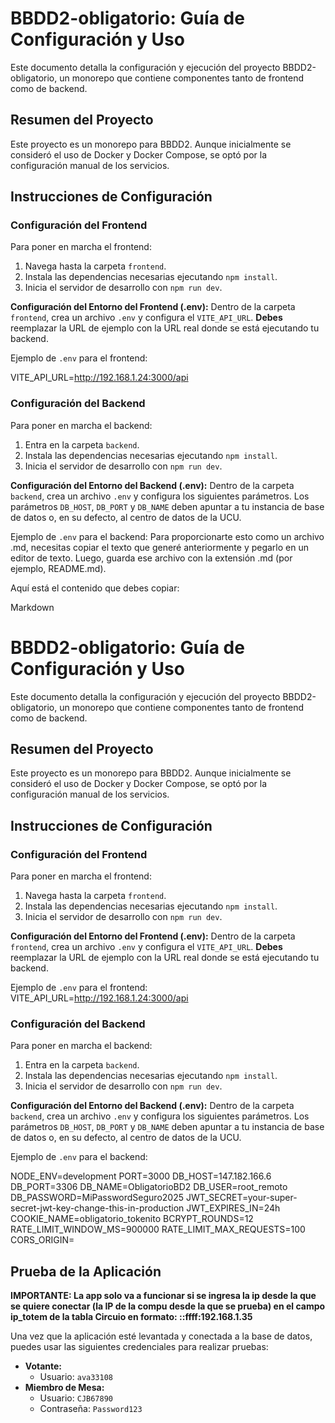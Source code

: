# BBDD2-obligatorio: Guía de Configuración y Uso

Este documento detalla la configuración y ejecución del proyecto BBDD2-obligatorio, un monorepo que contiene componentes tanto de frontend como de backend.

## Resumen del Proyecto

Este proyecto es un monorepo para BBDD2. Aunque inicialmente se consideró el uso de Docker y Docker Compose, se optó por la configuración manual de los servicios.

## Instrucciones de Configuración

### Configuración del Frontend

Para poner en marcha el frontend:
1. Navega hasta la carpeta `frontend`.
2. Instala las dependencias necesarias ejecutando `npm install`.
3. Inicia el servidor de desarrollo con `npm run dev`.

**Configuración del Entorno del Frontend (.env):**
Dentro de la carpeta `frontend`, crea un archivo `.env` y configura el `VITE_API_URL`. **Debes** reemplazar la URL de ejemplo con la URL real donde se está ejecutando tu backend.

Ejemplo de `.env` para el frontend:

VITE_API_URL=http://192.168.1.24:3000/api


### Configuración del Backend

Para poner en marcha el backend:
1. Entra en la carpeta `backend`.
2. Instala las dependencias necesarias ejecutando `npm install`.
3. Inicia el servidor de desarrollo con `npm run dev`.

**Configuración del Entorno del Backend (.env):**
Dentro de la carpeta `backend`, crea un archivo `.env` y configura los siguientes parámetros. Los parámetros `DB_HOST`, `DB_PORT` y `DB_NAME` deben apuntar a tu instancia de base de datos o, en su defecto, al centro de datos de la UCU.

Ejemplo de `.env` para el backend:
Para proporcionarte esto como un archivo .md, necesitas copiar el texto que generé anteriormente y pegarlo en un editor de texto. Luego, guarda ese archivo con la extensión .md (por ejemplo, README.md).

Aquí está el contenido que debes copiar:

Markdown

# BBDD2-obligatorio: Guía de Configuración y Uso

Este documento detalla la configuración y ejecución del proyecto BBDD2-obligatorio, un monorepo que contiene componentes tanto de frontend como de backend.

## Resumen del Proyecto

Este proyecto es un monorepo para BBDD2. Aunque inicialmente se consideró el uso de Docker y Docker Compose, se optó por la configuración manual de los servicios.

## Instrucciones de Configuración

### Configuración del Frontend

Para poner en marcha el frontend:
1. Navega hasta la carpeta `frontend`.
2. Instala las dependencias necesarias ejecutando `npm install`.
3. Inicia el servidor de desarrollo con `npm run dev`.

**Configuración del Entorno del Frontend (.env):**
Dentro de la carpeta `frontend`, crea un archivo `.env` y configura el `VITE_API_URL`. **Debes** reemplazar la URL de ejemplo con la URL real donde se está ejecutando tu backend.

Ejemplo de `.env` para el frontend:
VITE_API_URL=http://192.168.1.24:3000/api


### Configuración del Backend

Para poner en marcha el backend:
1. Entra en la carpeta `backend`.
2. Instala las dependencias necesarias ejecutando `npm install`.
3. Inicia el servidor de desarrollo con `npm run dev`.

**Configuración del Entorno del Backend (.env):**
Dentro de la carpeta `backend`, crea un archivo `.env` y configura los siguientes parámetros. Los parámetros `DB_HOST`, `DB_PORT` y `DB_NAME` deben apuntar a tu instancia de base de datos o, en su defecto, al centro de datos de la UCU.

Ejemplo de `.env` para el backend:

NODE_ENV=development
PORT=3000
DB_HOST=147.182.166.6
DB_PORT=3306
DB_NAME=ObligatorioBD2
DB_USER=root_remoto
DB_PASSWORD=MiPasswordSeguro2025
JWT_SECRET=your-super-secret-jwt-key-change-this-in-production
JWT_EXPIRES_IN=24h
COOKIE_NAME=obligatorio_tokenito
BCRYPT_ROUNDS=12
RATE_LIMIT_WINDOW_MS=900000
RATE_LIMIT_MAX_REQUESTS=100
CORS_ORIGIN=
## Prueba de la Aplicación

**IMPORTANTE: La app solo va a funcionar si se ingresa la ip desde la que se quiere conectar (la IP de la compu desde la que se prueba) en el campo ip_totem de la tabla Circuio en formato: ::ffff:192.168.1.35**

Una vez que la aplicación esté levantada y conectada a la base de datos, puedes usar las siguientes credenciales para realizar pruebas:

* **Votante:**
    * Usuario: `ava33108`
* **Miembro de Mesa:**
    * Usuario: `CJB67890`
    * Contraseña: `Password123`

